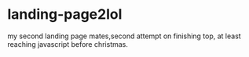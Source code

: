 # landing-page2lol
my second landing page mates,second attempt on finishing top, at least reaching javascript before christmas.
    